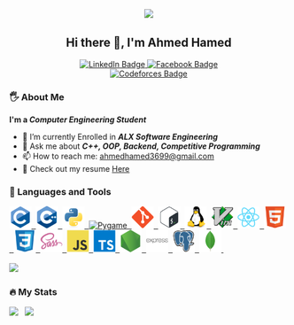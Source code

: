 <div align="center">
  <img src="https://media.giphy.com/media/v1.Y2lkPTc5MGI3NjExNDcxanU5eHdkeGxzdWZzZzhuNmVvdWM4dnlvMGRvbDhnOWVkMW1oZCZlcD12MV9pbnRlcm5hbF9naWZfYnlfaWQmY3Q9cw/5ndklThG9vUUdTmgMn/giphy.gif" width="130"/>
</div>

<h2 align="center"> Hi there 👋, I'm Ahmed Hamed </h2>

<div align="center">
  <a href="https://www.linkedin.com/in/ahmed-hamed-93b234252/">
    <img src="https://img.shields.io/badge/LinkedIn-blue?style=for-the-badge&logo=linkedin&logoColor=white" alt="LinkedIn Badge"/>
  </a>
  <a href="https://www.facebook.com/AhmedHamed74123/">
    <img src="https://img.shields.io/badge/Facebook-darkblue?style=for-the-badge&logo=facebook&logoColor=white" alt="Facebook Badge"/>
  </a>
</div>

<div align="center">
  <a href="https://codeforces.com/profile/ahmedhamed3699/">
    <img src="https://codeforces-readme-stats.vercel.app/api/badge?username=AhmedHamed3699" alt="Codeforces Badge"/>
  </a>
</div>

### 🖐 About Me
**I'm a *Computer Engineering Student***
- 🌱 I’m currently Enrolled in ***ALX Software Engineering***
- 💬 Ask me about ***C++, OOP, Backend, Competitive Programming***
- 📫 How to reach me:  ahmedhamed3699@gmail.com
- 📄 Check out my resume  [Here](https://drive.google.com/file/d/19DbnuLvQWeXpzV8E-WX6CdhbWvwgTZxi/view?usp=sharing)

### 🔧 Languages and Tools
<div>
  <a href="https://www.cprogramming.com/">
    <img src="https://github.com/devicons/devicon/blob/master/icons/c/c-original.svg" alt="C" width="40" height="40"/>&nbsp;
  </a>
  <a href="https://cplusplus.com/">
    <img src="https://github.com/devicons/devicon/blob/master/icons/cplusplus/cplusplus-original.svg" alt="Cpp" width="40" height="40"/>&nbsp;
  </a>
  <a href="https://www.python.org/">
    <img src="https://github.com/devicons/devicon/blob/master/icons/python/python-original.svg" alt="Python" width="40" height="40"/>&nbsp;
  </a>
  <a href="https://www.pygame.org/docs/">
    <img src="https://www.pygame.org/docs/_static/pygame_logo.svg" alt="Pygame" width="100" height="40"/>&nbsp;
  </a>
  <a href="https://git-scm.com/">
    <img src="https://github.com/devicons/devicon/blob/master/icons/git/git-original.svg" alt="Git" width="40" height="40"/>&nbsp;
  </a>
  <a href="https://www.gnu.org/software/bash/">
    <img src="https://github.com/devicons/devicon/blob/master/icons/bash/bash-original.svg" alt="Bash" width="40" height="40"/>&nbsp;
  </a>
  <a href="https://www.linux.org/">
    <img src="https://github.com/devicons/devicon/blob/master/icons/linux/linux-original.svg" alt="Linux" width="40" height="40"/>&nbsp;
  </a>
  <a href="https://www.vim.org/">
    <img src="https://github.com/devicons/devicon/blob/master/icons/vim/vim-original.svg" alt="Vim" width="40" height="40"/>&nbsp;
  </a>
  <a href="https://react.dev/">
    <img src="https://github.com/devicons/devicon/blob/master/icons/react/react-original.svg" alt="React" width="40" height="40"/>&nbsp;
  </a>
  <a href="https://developer.mozilla.org/en-US/docs/Web/HTML">
    <img src="https://github.com/devicons/devicon/blob/master/icons/html5/html5-original.svg" alt="HTML" width="40" height="40"/>&nbsp;
  </a>
  <a href="https://developer.mozilla.org/en-US/docs/Web/CSS">
    <img src="https://github.com/devicons/devicon/blob/master/icons/css3/css3-original.svg" alt="CSS" width="40" height="40"/>&nbsp;
  </a>
  <a href="https://sass-lang.com/">
    <img src="https://github.com/devicons/devicon/blob/master/icons/sass/sass-original.svg" alt="Sass" width="40" height="40"/>&nbsp;
  </a>
  <a href="https://www.javascript.com/">
    <img src="https://github.com/devicons/devicon/blob/master/icons/javascript/javascript-original.svg" alt="JS" width="40" height="40"/>&nbsp;
  </a>
  <a href="https://www.typescriptlang.org/">
    <img src="https://github.com/devicons/devicon/blob/master/icons/typescript/typescript-original.svg" alt="TS" width="40" height="40"/>&nbsp;
  </a>
  <a href="https://nodejs.org/en">
    <img src="https://github.com/devicons/devicon/blob/master/icons/nodejs/nodejs-original.svg" alt="NodeJs" width="40" height="40"/>&nbsp;
  </a>
  <a href="https://expressjs.com/">
    <img src="https://github.com/devicons/devicon/blob/master/icons/express/express-original-wordmark.svg" alt="Express" width="40" height="40"/>&nbsp;
  </a>
  <a href="https://www.postgresql.org/">
    <img src="https://github.com/devicons/devicon/blob/master/icons/postgresql/postgresql-original.svg" alt="PostgreSQL" width="40" height="40"/>&nbsp;
  </a>
  <a href="https://www.mongodb.com/">
    <img src="https://github.com/devicons/devicon/blob/master/icons/mongodb/mongodb-original.svg" alt="MongoDB" width="40" height="40"/>&nbsp;
  </a>
</div>
<br>
<div>
  <img src="https://github-readme-stats.vercel.app/api/top-langs/?username=AhmedHamed3699&layout=compact&theme=merko"/>
</div>

### 🔥 My Stats

<div>
  <img src="https://github-readme-streak-stats.herokuapp.com?user=AhmedHamed3699&theme=dark&background=000000"/> &nbsp;
  <img src="https://github-readme-stats.vercel.app/api?username=AhmedHamed3699&layout=compact&theme=vision-friendly-dark"/>
</div>



